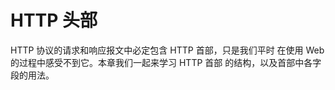 # HTTP 头部
HTTP 协议的请求和响应报文中必定包含 HTTP 首部，只是我们平时
在使用 Web 的过程中感受不到它。本章我们一起来学习 HTTP 首部
的结构，以及首部中各字段的用法。

